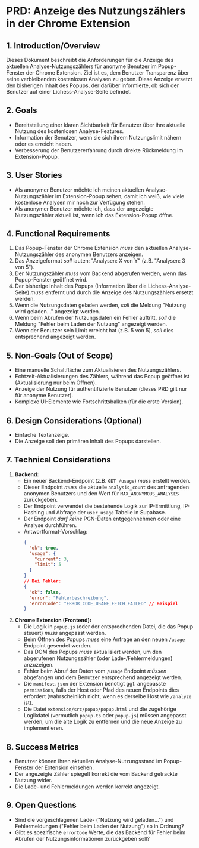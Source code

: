 # PRD: Anzeige des Nutzungszählers in der Chrome Extension

## 1. Introduction/Overview
Dieses Dokument beschreibt die Anforderungen für die Anzeige des aktuellen Analyse-Nutzungszählers für anonyme Benutzer im Popup-Fenster der Chrome Extension. Ziel ist es, dem Benutzer Transparenz über seine verbleibenden kostenlosen Analysen zu geben. Diese Anzeige ersetzt den bisherigen Inhalt des Popups, der darüber informierte, ob sich der Benutzer auf einer Lichess-Analyse-Seite befindet.

## 2. Goals
*   Bereitstellung einer klaren Sichtbarkeit für Benutzer über ihre aktuelle Nutzung des kostenlosen Analyse-Features.
*   Information der Benutzer, wenn sie sich ihrem Nutzungslimit nähern oder es erreicht haben.
*   Verbesserung der Benutzererfahrung durch direkte Rückmeldung im Extension-Popup.

## 3. User Stories
*   Als anonymer Benutzer möchte ich meinen aktuellen Analyse-Nutzungszähler im Extension-Popup sehen, damit ich weiß, wie viele kostenlose Analysen mir noch zur Verfügung stehen.
*   Als anonymer Benutzer möchte ich, dass der angezeigte Nutzungszähler aktuell ist, wenn ich das Extension-Popup öffne.

## 4. Functional Requirements
1.  Das Popup-Fenster der Chrome Extension *muss* den aktuellen Analyse-Nutzungszähler des anonymen Benutzers anzeigen.
2.  Das Anzeigeformat *soll* lauten: "Analysen: X von Y" (z.B. "Analysen: 3 von 5").
3.  Der Nutzungszähler *muss* vom Backend abgerufen werden, wenn das Popup-Fenster geöffnet wird.
4.  Der bisherige Inhalt des Popups (Information über die Lichess-Analyse-Seite) *muss* entfernt und durch die Anzeige des Nutzungszählers ersetzt werden.
5.  Wenn die Nutzungsdaten geladen werden, *soll* die Meldung "Nutzung wird geladen..." angezeigt werden.
6.  Wenn beim Abrufen der Nutzungsdaten ein Fehler auftritt, *soll* die Meldung "Fehler beim Laden der Nutzung" angezeigt werden.
7.  Wenn der Benutzer sein Limit erreicht hat (z.B. 5 von 5), *soll* dies entsprechend angezeigt werden.

## 5. Non-Goals (Out of Scope)
*   Eine manuelle Schaltfläche zum Aktualisieren des Nutzungszählers.
*   Echtzeit-Aktualisierungen des Zählers, während das Popup geöffnet ist (Aktualisierung nur beim Öffnen).
*   Anzeige der Nutzung für authentifizierte Benutzer (dieses PRD gilt nur für anonyme Benutzer).
*   Komplexe UI-Elemente wie Fortschrittsbalken (für die erste Version).

## 6. Design Considerations (Optional)
*   Einfache Textanzeige.
*   Die Anzeige soll den primären Inhalt des Popups darstellen.

## 7. Technical Considerations
1.  **Backend:**
    *   Ein neuer Backend-Endpoint (z.B. `GET /usage`) *muss* erstellt werden.
    *   Dieser Endpoint *muss* die aktuelle `analysis_count` des anfragenden anonymen Benutzers und den Wert für `MAX_ANONYMOUS_ANALYSES` zurückgeben.
    *   Der Endpoint verwendet die bestehende Logik zur IP-Ermittlung, IP-Hashing und Abfrage der `user_usage` Tabelle in Supabase.
    *   Der Endpoint *darf keine* PGN-Daten entgegennehmen oder eine Analyse durchführen.
    *   Antwortformat-Vorschlag:
        ```json
        {
          "ok": true,
          "usage": {
            "current": 3,
            "limit": 5
          }
        }
        // Bei Fehler:
        {
          "ok": false,
          "error": "Fehlerbeschreibung",
          "errorCode": "ERROR_CODE_USAGE_FETCH_FAILED" // Beispiel
        }
        ```
2.  **Chrome Extension (Frontend):**
    *   Die Logik in `popup.js` (oder der entsprechenden Datei, die das Popup steuert) *muss* angepasst werden.
    *   Beim Öffnen des Popups *muss* eine Anfrage an den neuen `/usage` Endpoint gesendet werden.
    *   Das DOM des Popups *muss* aktualisiert werden, um den abgerufenen Nutzungszähler (oder Lade-/Fehlermeldungen) anzuzeigen.
    *   Fehler beim Abruf der Daten vom `/usage` Endpoint *müssen* abgefangen und dem Benutzer entsprechend angezeigt werden.
    *   Die `manifest.json` der Extension benötigt ggf. angepasste `permissions`, falls der Host oder Pfad des neuen Endpoints dies erfordert (wahrscheinlich nicht, wenn es derselbe Host wie `/analyze` ist).
    *   Die Datei `extension/src/popup/popup.html` und die zugehörige Logikdatei (vermutlich `popup.ts` oder `popup.js`) müssen angepasst werden, um die alte Logik zu entfernen und die neue Anzeige zu implementieren.

## 8. Success Metrics
*   Benutzer können ihren aktuellen Analyse-Nutzungsstand im Popup-Fenster der Extension einsehen.
*   Der angezeigte Zähler spiegelt korrekt die vom Backend getrackte Nutzung wider.
*   Die Lade- und Fehlermeldungen werden korrekt angezeigt.

## 9. Open Questions
*   Sind die vorgeschlagenen Lade- ("Nutzung wird geladen...") und Fehlermeldungen ("Fehler beim Laden der Nutzung") so in Ordnung?
*   Gibt es spezifische `errorCode` Werte, die das Backend für Fehler beim Abrufen der Nutzungsinformationen zurückgeben soll?
